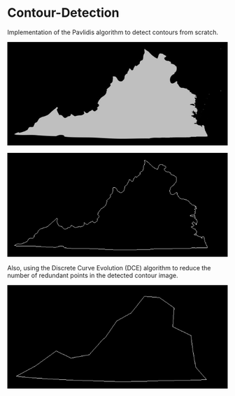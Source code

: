 # Contour-Detection
Implementation of the Pavlidis algorithm to detect contours from scratch. 

![alt text](https://github.com/rohitmurali8/Contour-Detection/blob/master/VAoutline.png)

![alt text](https://github.com/rohitmurali8/Contour-Detection/blob/master/VAoutline.pngSTEP0.png)

Also, using the Discrete Curve Evolution (DCE) algorithm to reduce the number of redundant points in the detected contour image.

![alt text](https://github.com/rohitmurali8/Contour-Detection/blob/master/VAoutline.pngSTEP5.png)

